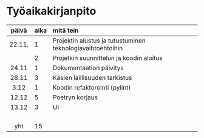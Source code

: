 # Työaikakirjanpito

| päivä  | aika | mitä tein  |
| :-----:|:-----| :-----|
| 22.11. | 1    | Projektin alustus ja tutustuminen teknologiavaihtoehtoihin  |
|        | 2    | Projetkin suunnittelun ja koodin aloitus |
| 24.11  | 1    | Dokumentaation päivitys |
| 28.11  | 3    | Käsien laillisuuden tarkistus |
| 3.12   | 1    | Koodin refaktorointi (pylint) |
| 12.12  | 5    | Poetryn korjaus |
| 13.12  | 3    | UI |
|        |      | |
|        |      | |
|        |      | |
|        |      | |
| yht    | 15   | |

